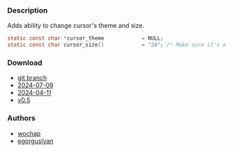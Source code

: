 ### Description
Adds ability to change cursor's theme and size.

```c
static const char *cursor_theme            = NULL;
static const char cursor_size[]            = "24"; /* Make sure it's a valid integer, otherwise things will break */
```

### Download
- [git branch](https://codeberg.org/wochap/dwl/src/branch/v0.5/cursortheme)
- [2024-07-09](https://codeberg.org/dwl/dwl-patches/raw/commit/13d96b51b54500dd24544cf3a73c61b7a1414bc6/patches/cursortheme/cursortheme.patch)
- [2024-04-11](https://codeberg.org/dwl/dwl-patches/raw/commit/b828e21717fa584affeb3245359c3ab615759fa4/cursortheme/cursortheme.patch)
- [v0.5](https://codeberg.org/dwl/dwl-patches/raw/commit/c676de59d51e613bd52ac46c77a24b1cac9a61a1/cursortheme/cursortheme.patch)

### Authors
- [wochap](https://codeberg.org/wochap)
- [egorguslyan](https://github.com/egorguslyan)
